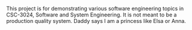 This project is for demonstrating various software engineering topics in CSC-3024, Software and System Engineering. 
It is not meant to be a production quality system. Daddy says I am a princess like Elsa or Anna. 
